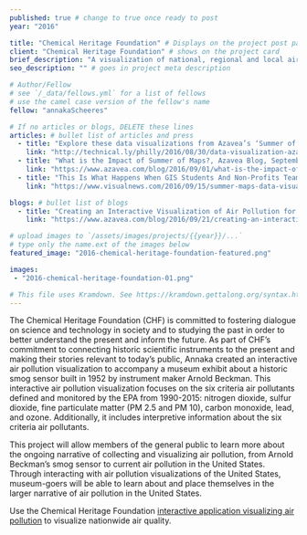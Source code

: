 ```yaml
---
published: true # change to true once ready to post
year: "2016"

title: "Chemical Heritage Foundation" # Displays on the project post page
client: "Chemical Heritage Foundation" # shows on the project card
brief_description: "A visualization of national, regional and local air quality in the U.S." # shows on the project card
seo_description: "" # goes in project meta description

# Author/Fellow
# see `/_data/fellows.yml` for a list of fellows
# use the camel case version of the fellow's name
fellow: "annakaScheeres"

# If no articles or blogs, DELETE these lines
articles: # bullet list of articles and press
  - title: "Explore these data visualizations from Azavea’s ‘Summer of Maps’ program, Technical.ly Philly, August 30, 2016"
    link: "http://technical.ly/philly/2016/08/30/data-visualization-azavea-summer-of-maps-fellowship/"
  - title: "What is the Impact of Summer of Maps?, Azavea Blog, September 1, 2016"
    link: "https://www.azavea.com/blog/2016/09/01/what-is-the-impact-of-summer-of-maps/"
  - title: "This Is What Happens When GIS Students And Non-Profits Team Up, Visual News, September 15, 2016"
    link: "https://www.visualnews.com/2016/09/15/summer-maps-data-visualization/"

blogs: # bullet list of blogs
  - title: "Creating an Interactive Visualization of Air Pollution for a Museum"
    link: "https://www.azavea.com/blog/2016/09/21/creating-an-interactive-visualization-of-air-pollution-for-a-museum/"

# upload images to `/assets/images/projects/{{year}}/...`
# type only the name.ext of the images below
featured_image: "2016-chemical-heritage-foundation-featured.png"

images:
 - "2016-chemical-heritage-foundation-01.png"

# This file uses Kramdown. See https://kramdown.gettalong.org/syntax.html for syntax
---
```

The Chemical Heritage Foundation (CHF) is committed to fostering dialogue on science and technology in society and to studying the past in order to better understand the present and inform the future. As part of CHF’s commitment to connecting historic scientific instruments to the present and making their stories relevant to today’s public, Annaka created an interactive air pollution visualization to accompany a museum exhibit about a historic smog sensor built in 1952 by instrument maker Arnold Beckman. This interactive air pollution visualization focuses on the six criteria air pollutants defined and monitored by the EPA from 1990-2015: nitrogen dioxide, sulfur dioxide, fine particulate matter (PM 2.5 and PM 10), carbon monoxide, lead, and ozone. Additionally, it includes interpretive information about the six criteria air pollutants.

This project will allow members of the general public to learn more about the ongoing narrative of collecting and visualizing air pollution, from Arnold Beckman’s smog sensor to current air pollution in the United States. Through interacting with air pollution visualizations of the United States, museum-goers will be able to learn about and place themselves in the larger narrative of air pollution in the United States.

Use the Chemical Heritage Foundation [interactive application visualizing air pollution](https://summer-of-maps.github.io/2016-ChemHeritage-HistoricalAirPollution/) to visualize nationwide air quality.
